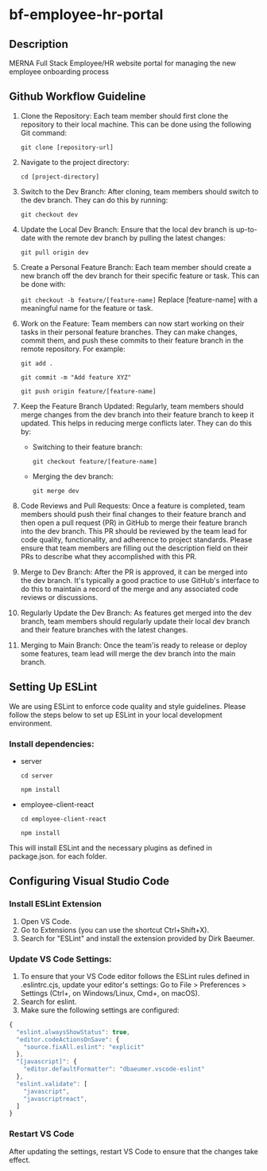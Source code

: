 # bf-employee-hr-portal

## Description
MERNA Full Stack Employee/HR website portal for managing the new employee onboarding process

## Github Workflow Guideline

1. Clone the Repository: Each team member should first clone the repository to their local machine. This can be done using the following Git command:

    `git clone [repository-url]`

2. Navigate to the project directory:

    `cd [project-directory]`

3. Switch to the Dev Branch: After cloning, team members should switch to the dev branch. They can do this by running:

    `git checkout dev`

4. Update the Local Dev Branch: Ensure that the local dev branch is up-to-date with the remote dev branch by pulling the latest changes:

    `git pull origin dev`

5. Create a Personal Feature Branch: Each team member should create a new branch off the dev branch for their specific feature or task. This can be done with:

    `git checkout -b feature/[feature-name]`
Replace [feature-name] with a meaningful name for the feature or task.

6. Work on the Feature: Team members can now start working on their tasks in their personal feature branches. They can make changes, commit them, and push these commits to their feature branch in the remote repository. For example:

    `git add .`

    `git commit -m "Add feature XYZ"`

    `git push origin feature/[feature-name]`

7. Keep the Feature Branch Updated: Regularly, team members should merge changes from the dev branch into their feature branch to keep it updated. This helps in reducing merge conflicts later. They can do this by:

    - Switching to their feature branch:

        `git checkout feature/[feature-name]`
    - Merging the dev branch:
        
        `git merge dev`

8. Code Reviews and Pull Requests: Once a feature is completed, team members should push their final changes to their feature branch and then open a pull request (PR) in GitHub to merge their feature branch into the dev branch. This PR should be reviewed by the team lead for code quality, functionality, and adherence to project standards. Please ensure that team members are filling out the description field on their PRs to describe what they accomplished with this PR.

9. Merge to Dev Branch: After the PR is approved, it can be merged into the dev branch. It's typically a good practice to use GitHub's interface to do this to maintain a record of the merge and any associated code reviews or discussions.

10. Regularly Update the Dev Branch: As features get merged into the dev branch, team members should regularly update their local dev branch and their feature branches with the latest changes.

11. Merging to Main Branch: Once the team'is ready to release or deploy some features, team lead will merge the dev branch into the main branch.


## Setting Up ESLint
We are using ESLint to enforce code quality and style guidelines. Please follow the steps below to set up ESLint in your local development environment.

### Install dependencies:
- server

    `cd server`

    `npm install`
- employee-client-react

    `cd employee-client-react`

    `npm install`

This will install ESLint and the necessary plugins as defined in package.json. for each folder.


## Configuring Visual Studio Code
### Install ESLint Extension
1. Open VS Code.
2. Go to Extensions (you can use the shortcut Ctrl+Shift+X).
3. Search for "ESLint" and install the extension provided by Dirk Baeumer.
### Update VS Code Settings:
1. To ensure that your VS Code editor follows the ESLint rules defined in .eslintrc.cjs, update your editor's settings: Go to File > Preferences > Settings (Ctrl+, on Windows/Linux, Cmd+, on macOS).
2. Search for eslint.
3. Make sure the following settings are configured:
```js
{
  "eslint.alwaysShowStatus": true,
  "editor.codeActionsOnSave": {
    "source.fixAll.eslint": "explicit"
  },
  "[javascript]": {
    "editor.defaultFormatter": "dbaeumer.vscode-eslint"
  },
  "eslint.validate": [
    "javascript",
    "javascriptreact",
  ]
}
```

### Restart VS Code
After updating the settings, restart VS Code to ensure that the changes take effect.

